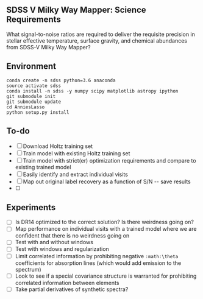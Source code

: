 SDSS V Milky Way Mapper: Science Requirements
---------------------------------------------

What signal-to-noise ratios are required to deliver the requisite precision in stellar effective temperature, surface gravity, and chemical abundances from SDSS-V Milky Way Mapper?

Environment
-----------

````
conda create -n sdss python=3.6 anaconda
source activate sdss
conda install -n sdss -y numpy scipy matplotlib astropy ipython
git submodule init
git submodule update
cd AnniesLasso
python setup.py install
````

To-do
-----
- [ ] Download Holtz training set
- [ ] Train model with existing Holtz training set
- [ ] Train model with strict(er) optimization requirements and compare to existing trained model
- [ ] Easily identify and extract individual visits
- [ ] Map out original label recovery as a function of S/N -- save results
- [ ] 

Experiments
-----------

- [ ] Is DR14 optimized to the correct solution? Is there weirdness going on?
- [ ] Map performance on individual visits with a trained model where we are confident that there is no weirdness going on
- [ ] Test with and without windows
- [ ] Test with windows and regularization
- [ ] Limit correlated information by prohibiting negative `:math:\theta` coefficients for absorption lines (which would add emission to the spectrum)
- [ ] Look to see if a special covariance structure is warranted for prohibiting correlated information between elements 
- [ ] Take partial derivatives of synthetic spectra? 
